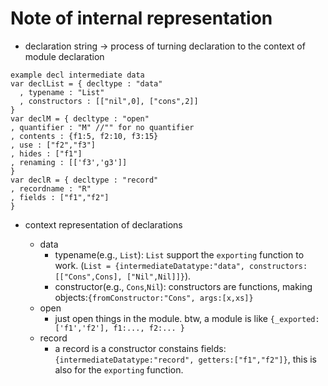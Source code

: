 # Note of internal representation

* declaration string -> process of turning declaration to the context of module declaration

```
example decl intermediate data
var declList = { decltype : "data"
  , typename : "List"
  , constructors : [["nil",0], ["cons",2]]
}
var declM = { decltype : "open"
, quantifier : "M" //"" for no quantifier
, contents : {f1:5, f2:10, f3:15}
, use : ["f2","f3"]
, hides : ["f1"]
, renaming : [['f3','g3']]
}
var declR = { decltype : "record"
, recordname : "R"
, fields : ["f1","f2"]
}
```


* context representation of declarations

  + data
    - typename(e.g., `List`): `List` support the `exporting` function to work. (`List = {intermediateDatatype:"data", constructors:[["Cons",Cons], ["Nil",Nil]]}`).
    - constructor(e.g., `Cons`,`Nil`): constructors are functions, making objects:`{fromConstructor:"Cons", args:[x,xs]}`
  + open
    - just open things in the module. btw, a module is like `{_exported:['f1','f2'], f1:..., f2:... }`
  + record
    - a record is a constructor constains fields: `{intermediateDatatype:"record", getters:["f1","f2"]}`, this is also for the `exporting` function.





